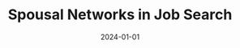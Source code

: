 ---
publishDate: "2017-01-01T00:00:00Z" # this is required to make the publication show up
#abstract: We examine how working from home (WFH) affects men’s participation in childcare and housework and their attitudes toward family. Because WFH is an endogenous decision, we apply a first-difference instrumental variable estimator, taking the degree to which one can work from home, measured at the individual level, as the instrument. We find that WFH increases the time that men spend on household chores and with family, and the fraction of men who consider life more important than work. Although WFH decreases their commuting time, we find no evidence that it reduces working hours or self-perceived productivity.
authors:
- Yusuke Ishihata
date: 2024-01-01
# publication: '*Review of Economics of the Household*'
# Publication type.
# Legend: 0 = Uncategorized; 1 = Conference paper; 2 = Journal article;
# 3 = Preprint / Working Paper; 4 = Report; 5 = Book; 6 = Book section;
# 7 = Thesis; 8 = Patent
publication_types: ["3"]
selected: false
title: 'Spousal Networks in Job Search'
#links:
#  - name: Review of Economics of the Household
#    url: https://link.springer.com/article/10.1007/s11150-023-09682-6
#url_pdf: /pdf/workfromhome2024.pdf
#url_preprint: ''
---